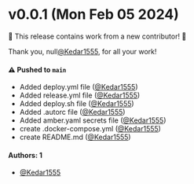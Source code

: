 # v0.0.1 (Mon Feb 05 2024)

:tada: This release contains work from a new contributor! :tada:

Thank you, null[@Kedar1555](https://github.com/Kedar1555), for all your work!

#### ⚠️ Pushed to `main`

- Added deploy.yml file ([@Kedar1555](https://github.com/Kedar1555))
- Added release.yml file ([@Kedar1555](https://github.com/Kedar1555))
- Added deploy.sh file ([@Kedar1555](https://github.com/Kedar1555))
- Added .autorc file ([@Kedar1555](https://github.com/Kedar1555))
- Added amber.yaml secrets file ([@Kedar1555](https://github.com/Kedar1555))
- create .docker-compose.yml ([@Kedar1555](https://github.com/Kedar1555))
- create README.md ([@Kedar1555](https://github.com/Kedar1555))

#### Authors: 1

- [@Kedar1555](https://github.com/Kedar1555)
